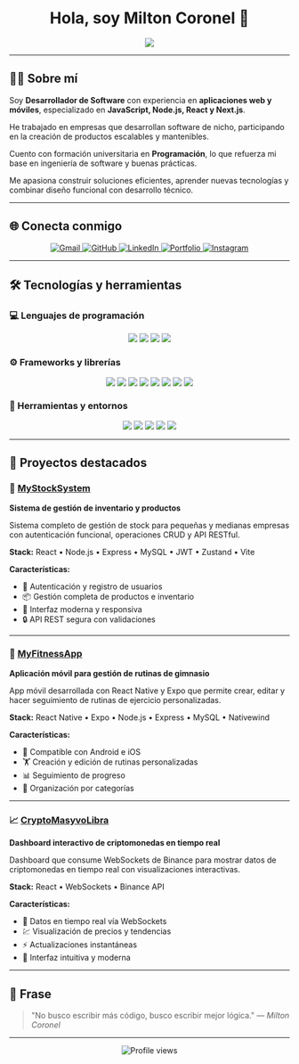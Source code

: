 <h1 align="center">Hola, soy Milton Coronel 👋</h1>

<p align="center">
  <a href="https://github.com/DenverCoder1/readme-typing-svg">
    <img src="https://readme-typing-svg.herokuapp.com?font=Fira+Code&color=%23C8BE25&size=25&center=true&vCenter=true&width=600&height=100&lines=Desarrollador+Web+y+Mobile;Apasionado+por+la+tecnología;Enfocado+en+crear+soluciones+reales;Siempre+aprendiendo+nuevas+tecnologías">
  </a>
</p>

---

## 👨‍💻 Sobre mí

Soy **Desarrollador de Software** con experiencia en **aplicaciones web y móviles**, especializado en **JavaScript, Node.js, React y Next.js**.  

He trabajado en empresas que desarrollan software de nicho, participando en la creación de productos escalables y mantenibles.  

Cuento con formación universitaria en **Programación**, lo que refuerza mi base en ingeniería de software y buenas prácticas.  

Me apasiona construir soluciones eficientes, aprender nuevas tecnologías y combinar diseño funcional con desarrollo técnico.

---

## 🌐 Conecta conmigo

<p align="center">
  <a href="mailto:miltoncoronel2004@gmail.com">
    <img src="https://img.shields.io/badge/Gmail-%23EA4335.svg?style=plastic&logo=gmail&logoColor=white" alt="Gmail"/>
  </a>
  <a href="https://github.com/MiltonCoronel2004">
    <img src="https://img.shields.io/badge/GitHub-%23181717.svg?style=plastic&logo=github&logoColor=white" alt="GitHub"/>
  </a>
  <a href="https://www.linkedin.com/in/milton-coronel-dean-3356a7290">
    <img src="https://img.shields.io/badge/LinkedIn-%230A66C2.svg?style=plastic&logo=linkedin&logoColor=white" alt="LinkedIn"/>
  </a>
  <a href="https://miltoncoronelsoftware.netlify.app/">
    <img src="https://img.shields.io/badge/Portafolio-%23000000.svg?style=plastic&logo=netlify&logoColor=white" alt="Portfolio"/>
  </a>
  <a href="https://www.instagram.com/miltoncoronel__/">
    <img src="https://img.shields.io/badge/Instagram-%23E4405F.svg?style=plastic&logo=instagram&logoColor=white" alt="Instagram"/>
  </a>
</p>

---

## 🛠️ Tecnologías y herramientas

### 💻 Lenguajes de programación
<p align="center">
  <img src="https://img.shields.io/badge/JavaScript-%23F7DF1E.svg?style=plastic&logo=javascript&logoColor=black"/>
  <img src="https://img.shields.io/badge/TypeScript-%233178C6.svg?style=plastic&logo=typescript&logoColor=white"/>
  <img src="https://img.shields.io/badge/PHP-%23777BB4.svg?style=plastic&logo=php&logoColor=white"/>
  <img src="https://img.shields.io/badge/SQL-%2300f.svg?style=plastic&logo=mysql&logoColor=white"/>
</p>

### ⚙️ Frameworks y librerías
<p align="center">
  <img src="https://img.shields.io/badge/Node.js-%23339933.svg?style=plastic&logo=node.js&logoColor=white"/>
  <img src="https://img.shields.io/badge/Express-%23000000.svg?style=plastic&logo=express&logoColor=white"/>
  <img src="https://img.shields.io/badge/React-%2361DAFB.svg?style=plastic&logo=react&logoColor=black"/>
  <img src="https://img.shields.io/badge/Next.js-%23000000.svg?style=plastic&logo=next.js&logoColor=white"/>
  <img src="https://img.shields.io/badge/React%20Native-%2361DAFB.svg?style=plastic&logo=react&logoColor=black"/>
  <img src="https://img.shields.io/badge/Expo-%23000020.svg?style=plastic&logo=expo&logoColor=white"/>
  <img src="https://img.shields.io/badge/Tailwind-%2306B6D4.svg?style=plastic&logo=tailwindcss&logoColor=white"/>
  <img src="https://img.shields.io/badge/MySQL-%234479A1.svg?style=plastic&logo=mysql&logoColor=white"/>
</p>

### 🧰 Herramientas y entornos
<p align="center">
  <img src="https://img.shields.io/badge/VSCode-%23007ACC.svg?style=plastic&logo=visual-studio-code&logoColor=white"/>
  <img src="https://img.shields.io/badge/Git-%23F05033.svg?style=plastic&logo=git&logoColor=white"/>
  <img src="https://img.shields.io/badge/GitHub-%23181717.svg?style=plastic&logo=github&logoColor=white"/>
  <img src="https://img.shields.io/badge/Postman-%23FF6C37.svg?style=plastic&logo=postman&logoColor=white"/>
  <img src="https://img.shields.io/badge/Linux-FCC624?style=plastic&logo=linux&logoColor=black"/>
</p>

---

## 📂 Proyectos destacados

### 🏢 [MyStockSystem](https://github.com/MiltonCoronel2004/MyStockSystem)
**Sistema de gestión de inventario y productos**

Sistema completo de gestión de stock para pequeñas y medianas empresas con autenticación funcional, operaciones CRUD y API RESTful.

**Stack:** React • Node.js • Express • MySQL • JWT • Zustand • Vite

**Características:**
- 🔐 Autenticación y registro de usuarios
- 📦 Gestión completa de productos e inventario
- 🎨 Interfaz moderna y responsiva
- 🔒 API REST segura con validaciones

---

### 💪 [MyFitnessApp](https://github.com/MiltonCoronel2004/MyFitnessApp)
**Aplicación móvil para gestión de rutinas de gimnasio**

App móvil desarrollada con React Native y Expo que permite crear, editar y hacer seguimiento de rutinas de ejercicio personalizadas.

**Stack:** React Native • Expo • Node.js • Express • MySQL • Nativewind

**Características:**
- 📱 Compatible con Android e iOS
- 🏋️ Creación y edición de rutinas personalizadas
- 📊 Seguimiento de progreso
- 🎯 Organización por categorías

---

### 📈 [CryptoMasyvoLibra](https://github.com/MiltonCoronel2004/CryptoMasyvoLibra)
**Dashboard interactivo de criptomonedas en tiempo real**

Dashboard que consume WebSockets de Binance para mostrar datos de criptomonedas en tiempo real con visualizaciones interactivas.

**Stack:** React • WebSockets • Binance API

**Características:**
- 📡 Datos en tiempo real vía WebSockets
- 💹 Visualización de precios y tendencias
- ⚡ Actualizaciones instantáneas
- 🎨 Interfaz intuitiva y moderna

---

## 💬 Frase

> "No busco escribir más código, busco escribir mejor lógica." — *Milton Coronel*

---

<p align="center">
  <img src="https://komarev.com/ghpvc/?username=MiltonCoronel2004&label=Visitas%20al%20perfil&color=0047AB&style=plastic" alt="Profile views"/>
</p>
